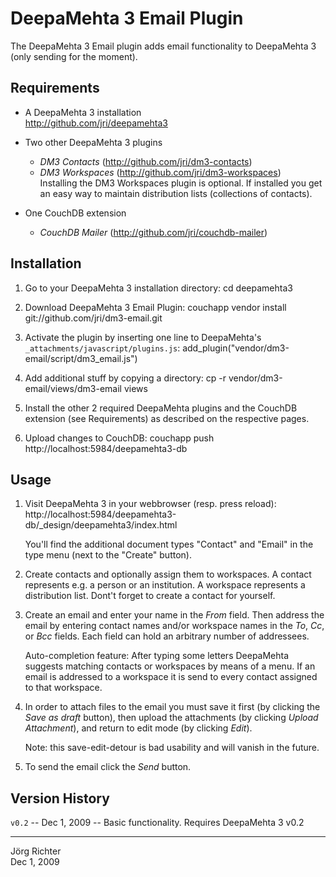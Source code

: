 
DeepaMehta 3 Email Plugin
=========================

The DeepaMehta 3 Email plugin adds email functionality to DeepaMehta 3 (only sending for the moment).


Requirements
------------

*   A DeepaMehta 3 installation  
    <http://github.com/jri/deepamehta3>

*   Two other DeepaMehta 3 plugins  
    - *DM3 Contacts*   (<http://github.com/jri/dm3-contacts>)  
    - *DM3 Workspaces* (<http://github.com/jri/dm3-workspaces>)  
      Installing the DM3 Workspaces plugin is optional.
      If installed you get an easy way to maintain distribution lists (collections of contacts).

*   One CouchDB extension  
    - *CouchDB Mailer* (<http://github.com/jri/couchdb-mailer>)


Installation
------------

1.  Go to your DeepaMehta 3 installation directory:
        cd deepamehta3

2.  Download DeepaMehta 3 Email Plugin:
        couchapp vendor install git://github.com/jri/dm3-email.git

3.  Activate the plugin by inserting one line to DeepaMehta's `_attachments/javascript/plugins.js`:
        add_plugin("vendor/dm3-email/script/dm3_email.js")

4.  Add additional stuff by copying a directory:
        cp -r vendor/dm3-email/views/dm3-email views

5.  Install the other 2 required DeepaMehta plugins and the CouchDB extension (see Requirements)
    as described on the respective pages.

6.  Upload changes to CouchDB:
        couchapp push http://localhost:5984/deepamehta3-db


Usage
-----

1.  Visit DeepaMehta 3 in your webbrowser (resp. press reload):
        http://localhost:5984/deepamehta3-db/_design/deepamehta3/index.html

    You'll find the additional document types "Contact" and "Email" in the type menu (next to the "Create" button).

2.  Create contacts and optionally assign them to workspaces. A contact represents e.g. a person or an institution.
    A workspace represents a distribution list. Dont't forget to create a contact for yourself.

3.  Create an email and enter your name in the *From* field. Then address the email by entering contact names and/or
    workspace names in the *To*, *Cc*, or *Bcc* fields. Each field can hold an arbitrary number of addressees.

    Auto-completion feature: After typing some letters DeepaMehta suggests matching contacts or workspaces by means of a menu.
    If an email is addressed to a workspace it is send to every contact assigned to that workspace.

4.  In order to attach files to the email you must save it first (by clicking the *Save as draft* button), then upload
    the attachments (by clicking *Upload Attachment*), and return to edit mode (by clicking *Edit*).

    Note: this save-edit-detour is bad usability and will vanish in the future.

5.  To send the email click the *Send* button.


Version History
---------------

`v0.2` -- Dec  1, 2009 -- Basic functionality. Requires DeepaMehta 3 v0.2


------------
Jörg Richter  
Dec 1, 2009
